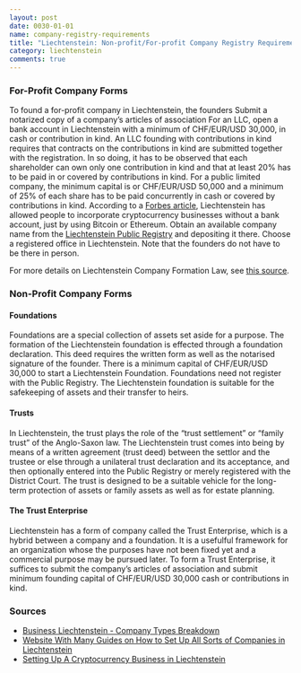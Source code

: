 ```yaml
---
layout: post
date: 0030-01-01
name: company-registry-requirements
title: "Liechtenstein: Non-profit/For-profit Company Registry Requirements"
category: liechtenstein
comments: true
---
```

### For-Profit Company Forms
To found a for-profit company in Liechtenstein, the founders
Submit a notarized copy of a company’s articles of association 
For an LLC, open a bank account in Liechtenstein with a minimum of CHF/EUR/USD 30,000, in cash or contribution in kind. An LLC founding with contributions in kind requires that contracts on the contributions in kind are submitted together with the registration. In so doing, it has to be observed that each shareholder can own only one contribution in kind and that at least 20% has to be paid in or covered by contributions in kind. For a public limited company, the minimum capital is or CHF/EUR/USD 50,000 and a minimum of 25% of each share has to be paid concurrently in cash or covered by contributions in kind. According to a [Forbes article](https://www.forbes.com/sites/oliversmith/2018/03/07/why-blockchain-is-booming-in-liechtenstein-the-sixth-smallest-country-in-the-world/#114abc9b3564), Liechtenstein has allowed people to incorporate cryptocurrency businesses without a bank account, just by using Bitcoin or Ethereum. 
Obtain an available company name from the [Liechtenstein Public Registry](https://www.companyformationliechtenstein.com/public-registry-liechtenstein) and depositing it there.
Choose a registered office in Liechtenstein.
Note that the founders do not have to be there in person. 

For more details on Liechtenstein Company Formation Law, see [this source](http://www.company-formation-liechtenstein.com/pdf/Company-formation-liechtenstein.pdf).

### Non-Profit Company Forms

#### Foundations 
Foundations are a special collection of assets set aside for a purpose. The formation of the Liechtenstein foundation is effected through a foundation declaration. This deed requires the written form as well as the notarised signature of the founder. There is a minimum capital of CHF/EUR/USD 30,000 to start a Liechtenstein Foundation. Foundations need not register with the Public Registry. The Liechtenstein foundation is suitable for the safekeeping of assets and their transfer to heirs. 

#### Trusts
In Liechtenstein, the trust plays the role of the “trust settlement” or “family trust” of the Anglo-Saxon law. The Liechtenstein trust comes into being by means of a written agreement (trust deed) between the settlor and the trustee or else through a unilateral trust declaration and its acceptance, and then optionally entered into the Public Registry or merely registered with the District Court. The trust is designed to be a suitable vehicle for the long-term protection of assets or family assets as well as for estate planning. 

#### The Trust Enterprise
Liechtenstein has a form of company called the Trust Enterprise, which is a hybrid between a company and a foundation. It is a usefulful framework for an organization whose the purposes have not been fixed yet and a commercial purpose may be pursued later.
To form a Trust Enterprise, it suffices to submit the company’s articles of association and submit minimum founding capital of CHF/EUR/USD 30,000 cash or contributions in kind.

### Sources
* [Business Liechtenstein - Company Types Breakdown ](http://www.company-formation-liechtenstein.com/pdf/Company-formation-liechtenstein.pdf)
* [Website With Many Guides on How to Set Up All Sorts of Companies in Liechtenstein](https://www.companyformationliechtenstein.com/)
* [Setting Up A Cryptocurrency Business in Liechtenstein](https://www.companyformationliechtenstein.com/create-a-cryptocurrency-company-in-liechtenstein)
